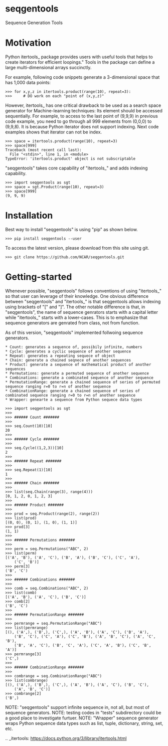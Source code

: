 # seqgentools
Sequence Generation Tools

Motivation
=============

Python itertools_ package provides users with useful tools that helps to create iterators for efficient loopings." Tools in the package can define a large multi-dimensional arrays succinctly.

For example, following code snippets generate a 3-dimensional space that has 1,000 data points:

    >>> for x,y,z in itertools.product(range(10), repeat=3):
    >>>     # DO work on each "point of (x,y,z)"

However, itertools_ has one critical drawback to be used as a search space generator for Machine-learning techniques: Its element should be accessed sequentially. For example, to access to the last point of (9,9,9) in previous code example, you need to go through all 999 elements from (0,0,0) to (9,9,8). It is because Python iterator does not support indexing. Next code examples shows that iterator can not be index.

    >>> space = itertools.product(range(10), repeat=3)
    >>> space[999]
    Traceback (most recent call last):
      File "<stdin>", line 1, in <module>
    TypeError: 'itertools.product' object is not subscriptable

"seqgentools" takes core capability of "itertools_" and adds indexing capability. 

    >>> import seqgentools as sgt
    >>> space = sgt.Product(range(10), repeat=3)
    >>> space[999]
    (9, 9, 9)


Installation
=============

Best way to install "seqgentools" is using "pip" as shown below.

    >>> pip install seqgentools --user

To access the latest version, please download from this site using git.

    >>> git clone https://github.com/NCAR/seqgentools.git

Getting-started
=================

Whenever possible, "seqgentools" follows conventions of using "itertools_" so that user can leverage of their knowledge. One obvious difference between "seqgentools" and "itertools_" is that seqgentools allows indexing using brackets of "[" and "]". The other notable difference is that, in "seqgentools", the name of sequence genrators starts with a capital letter while "itertools_" starts with a lower-cases. This is to emphasize that sequence generators are genrated from class, not from function.

As of this version, "seqgentools" implemented follwoing sequence generators.

    * Count: generates a sequence of, possibily infinite, numbers 
    * Cycle: generates a cyclic sequence of another sequence
    * Repeat: generates a repeating sequece of object
    * Chain: generate a chained seqnece of another sequences
    * Product: generate a sequence of mathematical product of another sequences
    * Permutations: generate a permuted sequence of another sequence
    * Combinations: generate a combinated sequence of another sequence
    * PermutationRange: generate a chained sequence of series of permuted sequence ranging r=0 to r=n of another sequence
    * CombinationRange: generate a chained sequence of series of combinated sequence ranging r=0 to r=n of another sequence
    * Wrapper: genearte a sequence from Python sequece data types

    >>> import seqgentools as sgt
    >>>
    >>> ###### Count #######
    >>>
    >>> seq.Count(10)[10]
    20
    >>>
    >>> ###### Cycle #######
    >>>
    >>> seq.Cycle((1,2,3))[10]
    2
    >>>
    >>> ###### Repeat #######
    >>>
    >>> seq.Repeat(1)[10]
    1
    >>>
    >>> ###### Chain #######
    >>>
    >>> list(seq.Chain(range(3), range(4)))
    [0, 1, 2, 0, 1, 2, 3]
    >>>
    >>> ###### Product #######
    >>>
    >>> prod = seq.Product(range(2), range(2))
    >>> list(prod)
    [(0, 0), (0, 1), (1, 0), (1, 1)]
    >>> prod[3]
    (1, 1)
    >>>
    >>> ###### Permutations #######
    >>>
    >>> perm = seq.Permutations("ABC", 2)
    >>> list(perm)
    [('A', 'B'), ('A', 'C'), ('B', 'A'), ('B', 'C'), ('C', 'A'),
        ('C', 'B')]
    >>> perm[3]
    ('B', 'C')
    >>>
    >>> ###### Combinations #######
    >>>
    >>> comb = seq.Combinations("ABC", 2)
    >>> list(comb)
    [('A', 'B'), ('A', 'C'), ('B', 'C')]
    >>> comb[2]
    ('B', 'C')
    >>>
    >>> ###### PermutationRange #######
    >>>
    >>> permrange = seq.PermutationRange("ABC")
    >>> list(permrange)
    [(), ('A',), ('B',), ('C',), ('A', 'B'), ('A', 'C'), ('B', 'A'),
        ('B', 'C'), ('C', 'A'), ('C', 'B'), ('A', 'B', 'C'), ('A', 'C', 'B'),
        ('B', 'A', 'C'), ('B', 'C', 'A'), ('C', 'A', 'B'), ('C', 'B', 'A')]
    >>> permrange[3]
    ('C',)
    >>>
    >>> ###### CombinationRange #######
    >>>
    >>> combrange = seq.CombinationRange("ABC")
    >>> list(combrange)
    [(), ('A',), ('B',), ('C',), ('A', 'B'), ('A', 'C'), ('B', 'C'),
        ('A', 'B', 'C')]
    >>> combrange[2]
    ('B',)

NOTE: "seqgentools" support infinite sequence in, not all, but most of sequence generators.
NOTE: testing codes in "tests" subdirectory could be a good place to investigate furtuer.
NOTE: "Wrapper" sequence generator wraps Python sequence data types such as list, tuple, dictionary, string, set, etc.

.. _itertools: https://docs.python.org/3/library/itertools.html
